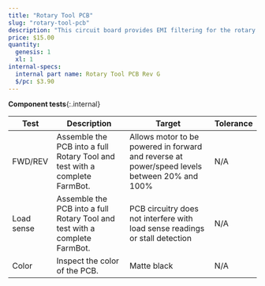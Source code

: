 ```yaml
---
title: "Rotary Tool PCB"
slug: "rotary-tool-pcb"
description: "This circuit board provides EMI filtering for the rotary tool motor as well as provisions to prevent a system voltage drop when the motor powers on."
price: $15.00
quantity:
  genesis: 1
  xl: 1
internal-specs:
  internal part name: Rotary Tool PCB Rev G
  $/pc: $3.90
---
```


**Component tests**{:.internal}

|Test         |Description  |Target       |Tolerance    |
|-------------|-------------|-------------|-------------|
|FWD/REV      |Assemble the PCB into a full Rotary Tool and test with a complete FarmBot.|Allows motor to be powered in forward and reverse at power/speed levels between 20% and 100%|N/A
|Load sense   |Assemble the PCB into a full Rotary Tool and test with a complete FarmBot.|PCB circuitry does not interfere with load sense readings or stall detection|N/A
|Color        |Inspect the color of the PCB.|Matte black|N/A
